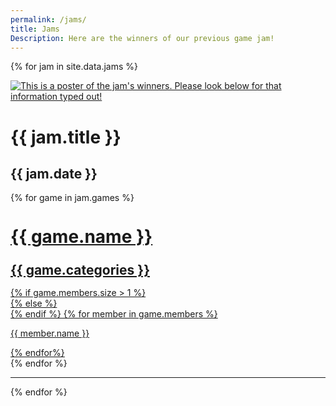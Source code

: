 ```yaml
---
permalink: /jams/
title: Jams
Description: Here are the winners of our previous game jam!
---
```


{% for jam in site.data.jams %}
<div id="{{ jam.title | slugify }}" class="text-center mt-8">
    <a class="mx-auto display-block w-full lg:w-3/5" href="{{ jam.link }}" target="#">
       <img class="card-{{ jam.color }} border-radius-md overflow-hidden" src="/assets/images/posters/{{ jam.poster }}" alt="This is a poster of the jam's winners. Please look below for that information typed out!">
    </a>
</div>

<h1 class="mb-0"> {{ jam.title }} </h1>

<h2 class="mt-0 font-normal" style="text-transform: none;"> {{ jam.date }} </h2>

<div class="mt-8 mb-12 grid has-1-columns lg:has-2-columns justify-items-center row-gap-45">
{% for game in jam.games %}
    <a id="{{ game.name | slugify }}" class="h-color card p-4 lg:p-8 text-center" href="{{ game.link }}" target="#" style="width: 90%;">
        <h1 class="mt-0" style="text-transform: none; line-height: 1;"> {{ game.name }} </h1>
        <h2 class="mt-0 c-white font-normal" style="text-transform: none; line-height: 1;"> {{ game.categories }} </h2>
    {% if game.members.size > 1 %}
        <div class="mt-4 grid has-1-columns lg:has-2-columns justify-items-center row-gap-5">
    {% else %}
        <div class="mt-4 grid has-1-columns justify-items-center row-gap-5">
    {% endif %}
        {% for member in game.members %}
            <p class="c-white my-0"> {{ member.name }} </p>
        {% endfor%}
        </div>
    </a>
{% endfor %}
</div>
<hr>
{% endfor %}